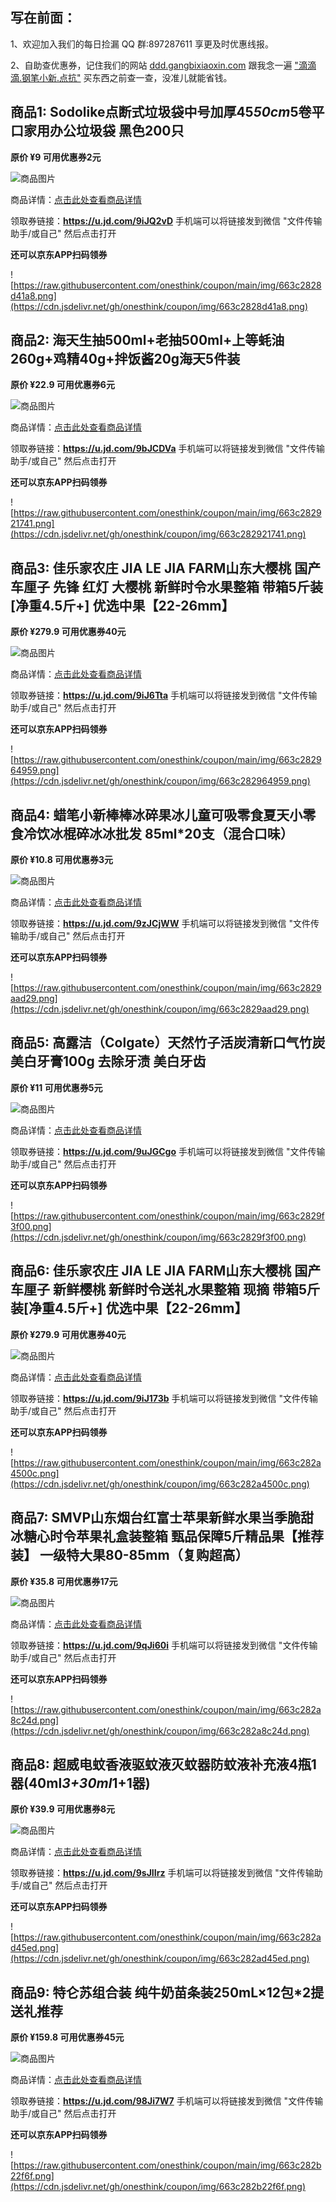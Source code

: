## 写在前面：

1、欢迎加入我们的每日捡漏 QQ 群:897287611 享更及时优惠线报。

2、自助查优惠券，记住我们的网站 [ddd.gangbixiaoxin.com](https://ddd.gangbixiaoxin.com) 跟我念一遍 ["滴滴滴.钢笔小新.点抗"](https://ddd.gangbixiaoxin.com) 买东西之前查一查，没准儿就能省钱。

## 商品1: Sodolike点断式垃圾袋中号加厚45*50cm*5卷平口家用办公垃圾袋 黑色200只

**原价 ¥9 可用优惠券2元**

![商品图片](http://img14.360buyimg.com/n1/jfs/t1/182303/3/44079/103964/662f5f95F714742ec/8c03c591b1868261.jpg)

商品详情：[点击此处查看商品详情](https://union-click.jd.com/jdc?e=1003156031&amp;p=JF8BARkJK1olXwMEUVhcCE0VAF8IGloWWgQKUltcAE4fAV9MRANLAjZbERscSkAJHTdNTwcKBlMdBgABFksWAmwPGVMTWAcKUVZfFxJSXzI4Sz10HBhCEjg9WD1ASi4PGQUPHWVbAlJROEonAG4IHFITWgALUW5cWEpHAj8JS1olXQYyFTBbD00TBGk4GmsVWwYGV15UDU8VA2cOK1sdWjbV-eaIgvrCi9bchdPC5KHX3eKJlsMnM18LK1sUXAQCUFlcCksnM284GGtLMwdRUl1ZDk9DbTJPUwFXWEcDOlhZCE4UAWgAK1kUXAQAZG5tCU0efxhfej8XVXhjLiovdz9Xaj1RYRphMwRmLAddaCBrWS5ReRxNHFBJA25dOA)

领取券链接：**https://u.jd.com/9iJQ2vD** 手机端可以将链接发到微信 "文件传输助手/或自己" 然后点击打开

**还可以京东APP扫码领券**

![https://raw.githubusercontent.com/onesthink/coupon/main/img/663c2828d41a8.png](https://cdn.jsdelivr.net/gh/onesthink/coupon/img/663c2828d41a8.png)

## 商品2: 海天生抽500ml+老抽500ml+上等蚝油260g+鸡精40g+拌饭酱20g海天5件装

**原价 ¥22.9 可用优惠券6元**

![商品图片](http://img14.360buyimg.com/n1/jfs/t1/169934/13/38918/182084/64d1bfceFa7cec415/46eb3c690594f79c.jpg)

商品详情：[点击此处查看商品详情](https://union-click.jd.com/jdc?e=1003156031&amp;p=JF8BARsJK1olXwMEUVxaCEMfBF8IGloSVAUBVlhUAUgUAF9MRANLAjZbERscSkAJHTdNTwcKBlMdBgABFksWAmgBGFgXWw8LV11eFxJSXzI4QQdiD3VHFgk_ABtqBxJdXVhUBWF8JFJROEonAG4IHFITWgALUW5cWEpHAj8JS1olXQYyFTBdC0sfBG0OHmsUbQYEVFpeCEISB2oAH1MlXQ4FZInwsJ6dsrqAoo-L1dG784vUtJ-Ji184K1glXQcDVl5ZD0oVA184G2sWbVhsVQ1dX0gXAmlmRhxdB0QFVBgzCEwXAWwLHlolXwcDVlxtOHtIXjBwaSYdGlpHF1krci1kUQ1-Hlx8DmdsVhUUQxFvWBtXWCcTXGdAVx4JOEsn)

领取券链接：**https://u.jd.com/9bJCDVa** 手机端可以将链接发到微信 "文件传输助手/或自己" 然后点击打开

**还可以京东APP扫码领券**

![https://raw.githubusercontent.com/onesthink/coupon/main/img/663c282921741.png](https://cdn.jsdelivr.net/gh/onesthink/coupon/img/663c282921741.png)

## 商品3: 佳乐家农庄 JIA LE JIA FARM山东大樱桃 国产车厘子 先锋 红灯 大樱桃  新鲜时令水果整箱 带箱5斤装[净重4.5斤+] 优选中果【22-26mm】

**原价 ¥279.9 可用优惠券40元**

![商品图片](http://img14.360buyimg.com/n1/jfs/t1/240360/38/6621/146665/661ce36dF6b03928d/50f5f8b9cb385dd5.jpg)

商品详情：[点击此处查看商品详情](https://union-click.jd.com/jdc?e=1003156031&amp;p=JF8BARsJK1olXwMEVl1cCkwVBl8IGlsUXQUFUVleDEIXAF9MRANLAjZbERscSkAJHTdNTwcKBlMdBgABFksWA24IGFwQWgUGXV5eFxJSXzI4Yj1UKHl5U1g_cUxUWDVwRSBHVHR1JFJROEonAG4IHFITWgALUW5cWEpHAj8JS1olXQYyFTBdD00VBWkAG2sUbQYEVFpeCEISB2gOHFolXQ4FZInwsJ6dsrqAoo-L1dG784vUtJ-Ji184K1glXQcDVl5ZD0oVA184G2sWbVhsVQ1VCEsWCmlmRhxdB0QEAl0zDk8WC2cOHFMlXwcDVlxtOHtzQgl8RFhoWl51MSQ8fywWYypcfwRGLVtsVl9VVStRYwZSZwVRKH0KIl4oOEsn)

领取券链接：**https://u.jd.com/9iJ6Tta** 手机端可以将链接发到微信 "文件传输助手/或自己" 然后点击打开

**还可以京东APP扫码领券**

![https://raw.githubusercontent.com/onesthink/coupon/main/img/663c282964959.png](https://cdn.jsdelivr.net/gh/onesthink/coupon/img/663c282964959.png)

## 商品4: 蜡笔小新棒棒冰碎果冰儿童可吸零食夏天小零食冷饮冰棍碎冰冰批发 85ml*20支（混合口味）

**原价 ¥10.8 可用优惠券3元**

![商品图片](http://img14.360buyimg.com/n1/jfs/t1/10740/27/16922/267470/62874d60Ebb083776/e94a56fc7171ab14.jpg)

商品详情：[点击此处查看商品详情](https://union-click.jd.com/jdc?e=1003156031&amp;p=JF8BARsJK1olXwMEV1dUC04SBl8IGloRXgEBVFxYDkIfCl9MRANLAjZbERscSkAJHTdNTwcKBlMdBgABFksWAmsLHFgVXwMEXVZUFxJSXzI4Yj9AFFJ3Ijk4DDkeACtKeSJOOQFVAlJROEonAG4IHFITWgALUW5cWEpHAj8JS1olXQYyFTBdC0kRBmsNHmsUbQYEVFpeCEISBG8ME10lXQ4FZInwsJ6dsrqAoo-L1dG784vUtJ-Ji184K1glXQcDVl5ZD0oVA184G2sWbVhsVQ1VCE0UU2dmRhxdB0RRUwwzDk8XAm8OHVslXwcDVlxtOHt_UCwBcghAGEFlKBkLSy1zVDVXYlp8WVNsVlZdXxJxZh8AcltCIVZ3Kx0AOEsn)

领取券链接：**https://u.jd.com/9zJCjWW** 手机端可以将链接发到微信 "文件传输助手/或自己" 然后点击打开

**还可以京东APP扫码领券**

![https://raw.githubusercontent.com/onesthink/coupon/main/img/663c2829aad29.png](https://cdn.jsdelivr.net/gh/onesthink/coupon/img/663c2829aad29.png)

## 商品5: 高露洁（Colgate）天然竹子活炭清新口气竹炭美白牙膏100g  去除牙渍 美白牙齿

**原价 ¥11 可用优惠券5元**

![商品图片](http://img14.360buyimg.com/n1/jfs/t1/165144/19/44108/108643/66308e51Fcede83da/210b6b8c89dfdc15.jpg)

商品详情：[点击此处查看商品详情](https://union-click.jd.com/jdc?e=1003156031&amp;p=JF8BARwJK1olXwMEUVhcDUgUB18IGloUXgIAXFpeAEonRzBQRQQlBENHFRxWFlVPRjtUBABAQlRcCEBdCUoWAGsKE18WVQcdDRsBVXtyeAxvHh5MCmNYFEQ6CzNlBDoKSCtDUQoyVW5eCUsQCmkPHVIQbQdSVQ5cWEpHAl8IG2tXM96Y_Ybwi5ySs2wJGFglXDYCUl5ZC0seBmgNH1oVbQYKU26KpfPCid7dk-LBw47V7fmIgffDnec4K2sWbQYDVVxdDEwWAW84K1slXjZcOl8OAUxDBGhbdQZSFVxAAQldZksUC2cOHVMcbQQDVVxfOHsnVzhuSwZmXV53Djk-CTIVZi9PYy98BlppOlwcWCN-RTJ9UxtwXF5-NzYEa3sXMw)

领取券链接：**https://u.jd.com/9uJGCgo** 手机端可以将链接发到微信 "文件传输助手/或自己" 然后点击打开

**还可以京东APP扫码领券**

![https://raw.githubusercontent.com/onesthink/coupon/main/img/663c2829f3f00.png](https://cdn.jsdelivr.net/gh/onesthink/coupon/img/663c2829f3f00.png)

## 商品6: 佳乐家农庄 JIA LE JIA FARM山东大樱桃 国产车厘子 新鲜樱桃  新鲜时令送礼水果整箱 现摘 带箱5斤装[净重4.5斤+] 优选中果【22-26mm】

**原价 ¥279.9 可用优惠券40元**

![商品图片](http://img14.360buyimg.com/n1/jfs/t1/184906/19/44331/95257/661e1e9bFdaa03b73/66c6bc52e91a2a81.jpg)

商品详情：[点击此处查看商品详情](https://union-click.jd.com/jdc?e=1003156031&amp;p=JF8BARsJK1olXwMFU11ZCUoQAl8IGlsUXQUDXVhYCE0RAl9MRANLAjZbERscSkAJHTdNTwcKBlMdBgABFksWA24IGFocWwMCUlhcFxJSXzI4BTtiPgR1UBg4UjFxVhlhHzhlHHpqAlJROEonAG4IHFITWgALUW5cWEpHAj8JS1olXQYyFTBdD00VBWkAG2sUbQYEVFpeCEISBGgKGF8lXQ4FZInwsJ6dsrqAoo-L1dG784vUtJ-Ji184K1glXQcDVl5ZD0oVA184G2sWbVhsVQ1bCx8fVjpmRhxdB0RWER8zDk8XCm0AG1slXwcDVlxtOHtAfAYNfQlxJVxUAR4CdE4WcWpDcjAXI3NsVhoFcE5VZiluGA5eH1VJElcrOEsn)

领取券链接：**https://u.jd.com/9iJ173b** 手机端可以将链接发到微信 "文件传输助手/或自己" 然后点击打开

**还可以京东APP扫码领券**

![https://raw.githubusercontent.com/onesthink/coupon/main/img/663c282a4500c.png](https://cdn.jsdelivr.net/gh/onesthink/coupon/img/663c282a4500c.png)

## 商品7: SMVP山东烟台红富士苹果新鲜水果当季脆甜冰糖心时令苹果礼盒装整箱 甄品保障5斤精品果【推荐装】 一级特大果80-85mm（复购超高）

**原价 ¥35.8 可用优惠券17元**

![商品图片](http://img14.360buyimg.com/n1/jfs/t1/160925/26/44404/125050/66110837F3e78505d/b5c88d9c5879e3f7.jpg)

商品详情：[点击此处查看商品详情](https://union-click.jd.com/jdc?e=1003156031&amp;p=JF8BARsJK1olXwMEVlldAE8fAF8IGlodVAECVldYDU4XA19MRANLAjZbERscSkAJHTdNTwcKBlMdBgABFksWAmcBHFsXVAMHUV5dFxJSXzI4UwdhDkJaLj89dTlSCyRSEgZ8XG0LNFJROEonAG4IHFITWgALUW5cWEpHAj8JS1olXQYyFTBdDEoVAmcKEmsUbQYEVFpeCEISBGkPE14lXQ4FZInwsJ6dsrqAoo-L1dG784vUtJ-Ji184K1glXQcDVl5ZD0oVA184G2sWbVhsVQ1VCEkUBm5mRhxdB0RVExwzDk8WCm0BGVklXwcDVlxtOHseRhd7H11mAnJqJ1hZCyIVcDxYEj9OPlZsVgQAdxxpfGpyQ1poJnVJIw4UOEsn)

领取券链接：**https://u.jd.com/9qJi60i** 手机端可以将链接发到微信 "文件传输助手/或自己" 然后点击打开

**还可以京东APP扫码领券**

![https://raw.githubusercontent.com/onesthink/coupon/main/img/663c282a8c24d.png](https://cdn.jsdelivr.net/gh/onesthink/coupon/img/663c282a8c24d.png)

## 商品8: 超威电蚊香液驱蚊液灭蚊器防蚊液补充液4瓶1器(40ml*3+30ml*1+1器)

**原价 ¥39.9 可用优惠券8元**

![商品图片](http://img14.360buyimg.com/n1/jfs/t1/194656/30/44791/161289/662e072dFf2d8f53d/50b72afeecb623cf.jpg)

商品详情：[点击此处查看商品详情](https://union-click.jd.com/jdc?e=1003156031&amp;p=JF8BARkJK1olXwMEUV9bC0sWBF8IGloUXQAFVFlZC0InRzBQRQQlBENHFRxWFlVPRjtUBABAQlRcCEBdCUoWA2kPG1wRXg8dDRsBVXtORA5BZ1IUGGNEIlo7ViNSBxddayFDUQoyVW5eCUsQCmkPHVIQbQdSVQ5cWEpHAl8IG2tDMwYDVV9dCUoTAWk4GmsVWwYGV15UDU0WB24AK1sdWjbV-eaIgvrCi9bchdPC5KHX3eKJlsMnM18LK1sUXAQCUFlcCksnM284GGtLMwdRUQlaC01DbTJPUwFXBQZKOlhZCUgfC28AK1kUXAQAZG5tYBhUCgZbTh5SOnpFEhoraB9NXGhfYyJLMwQKVAkEbi5nCwZLaF4RLQFfCW5dOA)

领取券链接：**https://u.jd.com/9sJIIrz** 手机端可以将链接发到微信 "文件传输助手/或自己" 然后点击打开

**还可以京东APP扫码领券**

![https://raw.githubusercontent.com/onesthink/coupon/main/img/663c282ad45ed.png](https://cdn.jsdelivr.net/gh/onesthink/coupon/img/663c282ad45ed.png)

## 商品9: 特仑苏组合装 纯牛奶苗条装250mL×12包*2提 送礼推荐

**原价 ¥159.8 可用优惠券45元**

![商品图片](http://img14.360buyimg.com/n1/jfs/t1/185913/3/36033/135912/64d0942dF0dbfa92c/3111aadd98a5b42f.jpg)

商品详情：[点击此处查看商品详情](https://union-click.jd.com/jdc?e=1003156031&amp;p=JF8BARsJK1olXwMEVlpVCUsQA18IGloSXwIDXVlfDEkfB19MRANLAjZbERscSkAJHTdNTwcKBlMdBgABFksWAmgKH1ocWgQGVlZZFxJSXzI4Yz1sDnNaEAk_QA9pVztvY1IRNlYCJFJROEonAG4IHFITWgALUW5cWEpHAj8JS1olXQYyFTBdCU8eBmcIH2sUbQYEVFpeCEISBWwLH1IlXQ4FZInwsJ6dsrqAoo-L1dG784vUtJ-Ji184K1glXQcDVl5ZD0oVA184G2sWbVhsVQ1VCEgfBWxmRhxdB0RZAAQzDk8WBGcIGV0lXwcDVlxtOHsXczJWEid3FGIFDisYajxqZhMJEzpAWV5sVjs1SzEWWQtYUAd2GGRjXAwiOEsn)

领取券链接：**https://u.jd.com/98Ji7W7** 手机端可以将链接发到微信 "文件传输助手/或自己" 然后点击打开

**还可以京东APP扫码领券**

![https://raw.githubusercontent.com/onesthink/coupon/main/img/663c282b22f6f.png](https://cdn.jsdelivr.net/gh/onesthink/coupon/img/663c282b22f6f.png)

